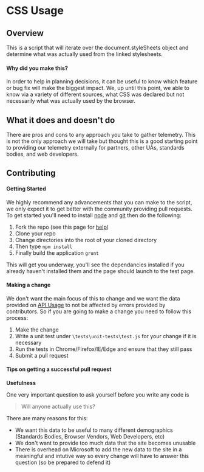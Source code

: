 CSS Usage
=========

Overview
--------

This is a script that will iterate over the document.styleSheets object and determine what was actually used from the linked stylesheets.

#### Why did you make this?

In order to help in planning decisions, it can be useful to know which feature or bug fix will make the biggest impact.
We, up until this point, we able to know
via a variety of different sources, what CSS was declared but not necessarily what was actually used by the browser.

What it does and doesn't do
---------------------------

There are pros and cons to any approach you take to gather telemetry.
This is not the only approach we will take but thought this is a good starting point to providing our telemetry externally
for partners, other UAs, standards bodies, and web developers.

Contributing
------------

#### Getting Started

We highly recommend any advancements that you can make to the script, we only expect it to get better with the community providing pull requests.
To get started you'll need to install [node](https://nodejs.org/) and [git](http://www.git-scm.com/) then do the following:

1. Fork the repo (see this page for [help]())
2. Clone your repo
3. Change directories into the root of your cloned directory
4. Then type `npm install`
5. Finally build the application `grunt`

This will get you underway, you'll see the dependancies installed if you already haven't installed them and the page should launch to the test page.

#### Making a change

We don't want the main focus of this to change and we want the data provided on [API Usage](http://modern.status.ie) to not be affected by errors provided by contributors.
So if you are going to make a change you need to follow this process:

1. Make the change
2. Write a unit test under `\tests\unit-tests\test.js` for your change if it is necessary
3. Run the tests in Chrome/Firefox/IE/Edge and ensure that they still pass
4. Submit a pull request

#### Tips on getting a successful pull request

**Usefulness**

One very important question to ask yourself before you write any code is
> Will anyone actually use this?

There are many reasons for this:
  * We want this data to be useful to many different demographics (Standards Bodies, Browser Vendors, Web Developers, etc)
  * We don't want to provide too much data that the site becomes unusable
  * There is overhead on Microsoft to add the new data to the site in a meaningful and intutive way so every change will have to answer this question (so be prepared to defend it)
